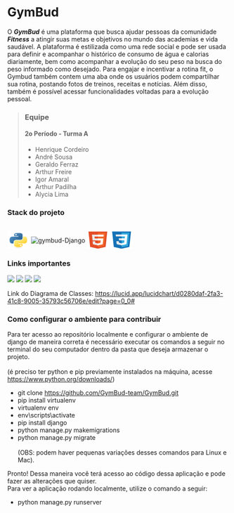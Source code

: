 # GymBud

O ***__GymBud__*** é uma plataforma que busca ajudar pessoas da comunidade ***Fitness*** a atingir suas metas e objetivos no mundo das academias e vida saudável. A plataforma é estilizada como uma rede social e pode ser usada para definir e acompanhar o histórico de consumo de água e calorias diariamente, bem como acompanhar a evolução do seu peso na busca do peso informado como desejado. Para engajar e incentivar a rotina fit, o Gymbud também contem uma aba onde os usuários podem compartilhar sua rotina, postando fotos de treinos, receitas e notícias. Além disso, também é possível acessar funcionalidades voltadas para a evolução pessoal.

> ### Equipe
> #### 2o Período - Turma A
> - Henrique Cordeiro
> - André Sousa
> - Geraldo Ferraz
> - Arthur Freire
> - Igor Amaral
> - Arthur Padilha
> - Alycia Lima

### Stack do projeto

<div style="display: inline_block"><br>
  <img align="center" alt="gymbud-Python" height="40" width="50" src="https://raw.githubusercontent.com/devicons/devicon/master/icons/python/python-original.svg">
  <img align="center" alt="gymbud-Django" height="40" width="50" src="https://icongr.am/devicon/django-original.svg?size=128&color=currentColor">
  <img align="center" alt="gymbud-HTML" height="40" width="50" src="https://raw.githubusercontent.com/devicons/devicon/master/icons/html5/html5-original.svg">
  <img align="center" alt="gymbud-CSS" height="40" width="50" src="https://raw.githubusercontent.com/devicons/devicon/master/icons/css3/css3-original.svg">



### Links importantes
 <div> 
 
  <a href="https://www.figma.com/file/9cpLvcqoB6CJjRUXmC9CrT/Lo-Fi-GymBud?node-id=0%3A1" target="_blank"><img src="https://img.shields.io/badge/Figma-F24E1E?style=for-the-badge&logo=figma&logoColor=white" target="_blank"></a>
  <a href="https://app-gymbud.herokuapp.com/" target="_blank"><img src="https://img.shields.io/badge/Heroku-430098?style=for-the-badge&logo=heroku&logoColor=white" target="_blank"></a>
 <a href="https://gymbud.atlassian.net/jira/software/projects/GYMBUD/boards/1" target="_blank"><img src="https://img.shields.io/badge/jira-%230A0FFF.svg?style=for-the-badge&logo=jira&logoColor=white" target="_blank"></a> 
   <a href="https://youtu.be/KQQhvMBtX5k" target="_blank"><img src="https://img.shields.io/badge/YouTube-FF0000?style=for-the-badge&logo=youtube&logoColor=white" target="_blank"></a>
 
 
</div>

Link do Diagrama de Classes: https://lucid.app/lucidchart/d0280daf-2fa3-41c8-9005-35793c56706e/edit?page=0_0#

### Como configurar o ambiente para contribuir

Para ter acesso ao repositório localmente e configurar o ambiente de django de maneira correta é necessário executar os comandos a seguir no terminal do seu computador dentro da pasta que deseja armazenar o projeto.<br><br>
(é preciso ter python e pip previamente instalados na máquina, acesse https://www.python.org/downloads/)
- git clone https://github.com/GymBud-team/GymBud.git
- pip install virtualenv
- virtualenv env
- env\scripts\activate
- pip install django
- python manage.py makemigrations
- python manage.py migrate<br><br>
(OBS: podem haver pequenas variações desses comandos para Linux e Mac).

Pronto! Dessa maneira você terá acesso ao código dessa aplicação e pode fazer as alterações que quiser.<br>
Para ver a aplicação rodando localmente, utilize o comando a seguir:
- python manage.py runserver

